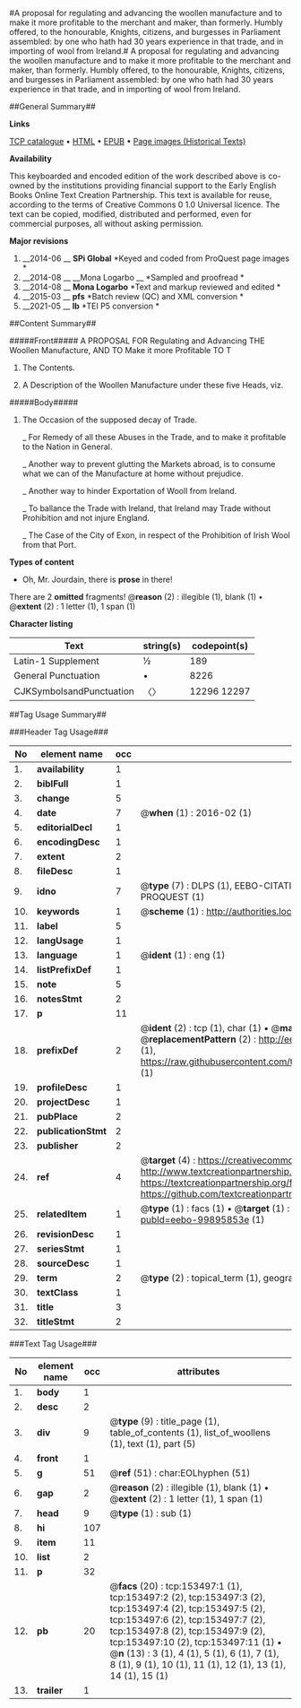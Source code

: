 #A proposal for regulating and advancing the woollen manufacture and to make it more profitable to the merchant and maker, than formerly. Humbly offered, to the honourable, Knights, citizens, and burgesses in Parliament assembled: by one who hath had 30 years experience in that trade, and in importing of wool from Ireland.#
A proposal for regulating and advancing the woollen manufacture and to make it more profitable to the merchant and maker, than formerly. Humbly offered, to the honourable, Knights, citizens, and burgesses in Parliament assembled: by one who hath had 30 years experience in that trade, and in importing of wool from Ireland.

##General Summary##

**Links**

[TCP catalogue](http://www.ota.ox.ac.uk/tcp/)  • 
[HTML](http://tei.it.ox.ac.uk/tcp/Texts-HTML/free/A91/A91077.html)  • 
[EPUB](http://tei.it.ox.ac.uk/tcp/Texts-EPUB/free/A91/A91077.epub) • 
[Page images (Historical Texts)](https://historicaltexts.jisc.ac.uk/eebo-99895853e)

**Availability**

This keyboarded and encoded edition of the work described above is co-owned by the
    institutions providing financial support to the Early English Books Online Text Creation
    Partnership. This text is available for reuse, according to the terms of  Creative Commons 0 1.0 Universal
    licence. The text can be copied, modified, distributed and performed, even for commercial
    purposes, all without asking permission.

**Major revisions**

1. __2014-06 __ __SPi Global__ *Keyed and coded from ProQuest page images *
1. __2014-08 __ __Mona Logarbo __ *Sampled and proofread *
1. __2014-08 __ __Mona Logarbo__ *Text and markup reviewed and edited *
1. __2015-03 __ __pfs__ *Batch review (QC) and XML conversion *
1. __2021-05 __ __lb__ *TEI P5 conversion *

##Content Summary##

#####Front#####
A PROPOSAL FOR Regulating and Advancing THE Woollen Manufacture, AND TO Make it more Profitable TO T
1. The Contents.

1. A Description of the Woollen Manufacture under these five Heads, viz.

#####Body#####

1. The Occasion of the supposed decay of Trade.

    _ For Remedy of all these Abuses in the Trade, and to make it profitable to the Nation in General.

    _ Another way to prevent glutting the Markets abroad, is to consume what we can of the Manufacture at home without prejudice.

    _ Another way to hinder Exportation of Wooll from Ireland.

    _ To ballance the Trade with Ireland, that Ireland may Trade without Prohibition and not injure England.

    _ The Case of the City of Exon, in respect of the Prohibition of Irish Wool from that Port.

**Types of content**

  * Oh, Mr. Jourdain, there is **prose** in there!

There are 2 **omitted** fragments! 
 @__reason__ (2) : illegible (1), blank (1)  •  @__extent__ (2) : 1 letter (1), 1 span (1)

**Character listing**


|Text|string(s)|codepoint(s)|
|---|---|---|
|Latin-1 Supplement|½|189|
|General Punctuation|•|8226|
|CJKSymbolsandPunctuation|〈〉|12296 12297|

##Tag Usage Summary##

###Header Tag Usage###

|No|element name|occ|attributes|
|---|---|---|---|
|1.|__availability__|1||
|2.|__biblFull__|1||
|3.|__change__|5||
|4.|__date__|7| @__when__ (1) : 2016-02 (1)|
|5.|__editorialDecl__|1||
|6.|__encodingDesc__|1||
|7.|__extent__|2||
|8.|__fileDesc__|1||
|9.|__idno__|7| @__type__ (7) : DLPS (1), EEBO-CITATION (1), VID (1), EEBO-PROQUEST (1), STC (2), PROQUEST (1)|
|10.|__keywords__|1| @__scheme__ (1) : http://authorities.loc.gov/ (1)|
|11.|__label__|5||
|12.|__langUsage__|1||
|13.|__language__|1| @__ident__ (1) : eng (1)|
|14.|__listPrefixDef__|1||
|15.|__note__|5||
|16.|__notesStmt__|2||
|17.|__p__|11||
|18.|__prefixDef__|2| @__ident__ (2) : tcp (1), char (1)  •  @__matchPattern__ (2) : ([0-9\-]+):([0-9IVX]+) (1), (.+) (1)  •  @__replacementPattern__ (2) : http://eebo.chadwyck.com/downloadtiff?vid=$1&page=$2 (1), https://raw.githubusercontent.com/textcreationpartnership/Texts/master/tcpchars.xml#$1 (1)|
|19.|__profileDesc__|1||
|20.|__projectDesc__|1||
|21.|__pubPlace__|2||
|22.|__publicationStmt__|2||
|23.|__publisher__|2||
|24.|__ref__|4| @__target__ (4) : https://creativecommons.org/publicdomain/zero/1.0/ (1), http://www.textcreationpartnership.org/docs/. (1), https://textcreationpartnership.org/faq/#faq05 (1), https://github.com/textcreationpartnership (1)|
|25.|__relatedItem__|1| @__type__ (1) : facs (1)  •  @__target__ (1) : https://data.historicaltexts.jisc.ac.uk/view?pubId=eebo-99895853e (1)|
|26.|__revisionDesc__|1||
|27.|__seriesStmt__|1||
|28.|__sourceDesc__|1||
|29.|__term__|2| @__type__ (2) : topical_term (1), geographic_name (1)|
|30.|__textClass__|1||
|31.|__title__|3||
|32.|__titleStmt__|2||


###Text Tag Usage###

|No|element name|occ|attributes|
|---|---|---|---|
|1.|__body__|1||
|2.|__desc__|2||
|3.|__div__|9| @__type__ (9) : title_page (1), table_of_contents (1), list_of_woollens (1), text (1), part (5)|
|4.|__front__|1||
|5.|__g__|51| @__ref__ (51) : char:EOLhyphen (51)|
|6.|__gap__|2| @__reason__ (2) : illegible (1), blank (1)  •  @__extent__ (2) : 1 letter (1), 1 span (1)|
|7.|__head__|9| @__type__ (1) : sub (1)|
|8.|__hi__|107||
|9.|__item__|11||
|10.|__list__|2||
|11.|__p__|32||
|12.|__pb__|20| @__facs__ (20) : tcp:153497:1 (1), tcp:153497:2 (2), tcp:153497:3 (2), tcp:153497:4 (2), tcp:153497:5 (2), tcp:153497:6 (2), tcp:153497:7 (2), tcp:153497:8 (2), tcp:153497:9 (2), tcp:153497:10 (2), tcp:153497:11 (1)  •  @__n__ (13) : 3 (1), 4 (1), 5 (1), 6 (1), 7 (1), 8 (1), 9 (1), 10 (1), 11 (1), 12 (1), 13 (1), 14 (1), 15 (1)|
|13.|__trailer__|1||
